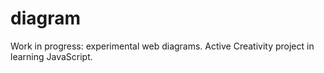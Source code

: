 # diagram

Work in progress: experimental web diagrams.
Active Creativity project in learning JavaScript.
